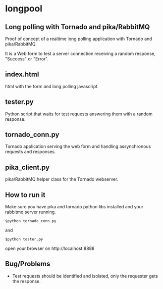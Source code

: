 longpool
========

Long polling with Tornado and pika/RabbitMQ
-------------------------------------------
Proof of concept of a realtime long polling application with Tornado and pika/RabbitMQ.

It is a Web form to test a server connection receiving a random response, "Success" or "Error".

index.html
----------
html with the form and long polling javascript.

tester.py
---------
Python script that waits for test requests answering them with a random response.

tornado_conn.py
---------------
Tornado application serving the web form and handling assynchronous requests and responses.

pika_client.py
--------------
pika/RabbitMQ helper class for the Tornado webserver.

How to run it
-------------
Make sure you have pika and tornado python libs installed and your rabbitmq server running.

    $python tornado_conn.py

and

    $python tester.py

open your browser on http://localhost:8888

Bug/Problems
------------
- Test requests should be identified and isolated, only the requester gets the response.
